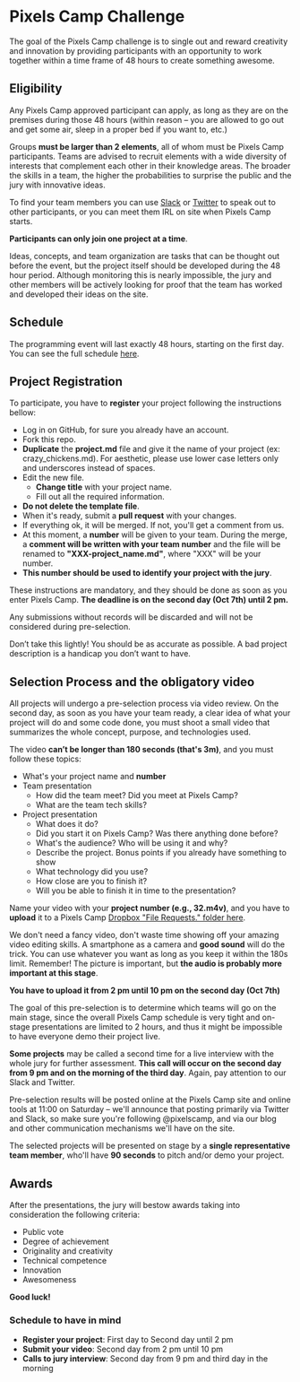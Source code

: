 # Pixels Camp Challenge

The goal of the Pixels Camp challenge is to single out and reward creativity and innovation by providing participants with an opportunity to work together within a time frame of 48 hours to create something awesome.

## Eligibility

Any Pixels Camp approved participant can apply, as long as they are on the premises during those 48 hours (within reason – you are allowed to go out and get some air, sleep in a proper bed if you want to, etc.)

Groups __must be larger than 2 elements__, all of whom must be Pixels Camp participants. Teams are advised to recruit elements with a wide diversity of interests that complement each other in their knowledge areas. The broader the skills in a team, the higher the probabilities to surprise the public and the jury with innovative ideas.

To find your team members you can use [Slack][2] or [Twitter][3] to speak out to other participants, or you can meet them IRL on site when Pixels Camp starts.

__Participants can only join one project at a time__.

Ideas, concepts, and team organization are tasks that can be thought out before the event, but the project itself should be developed during the 48 hour period. Although monitoring this is nearly impossible, the jury and other members will be actively looking for proof that the team has worked and developed their ideas on the site.

## Schedule

The programming event will last exactly 48 hours, starting on the first day. You can see the full schedule [here](https://pixels.camp/schedule/).

## Project Registration

To participate, you have to __register__ your project following the instructions bellow: 
 * Log in on GitHub, for sure you already have an account.
 * Fork this repo.
 * __Duplicate__ the __project.md__ file and give it the name of your project (ex: crazy_chickens.md). For aesthetic, please use lower case letters only and underscores instead of spaces.
 * Edit the new file.
   * __Change title__ with your project name.
   * Fill out all the required information.
 * __Do not delete the template file__.
 * When it's ready, submit a __pull request__ with your changes.
 * If everything ok, it will be merged. If not, you'll get a comment from us.
 * At this moment, a __number__ will be given to your team. During the merge, a __comment will be written with your team number__ and the file will be renamed to __"XXX-project_name.md"__, where "XXX" will be your number. 
 * __This number should be used to identify your project with the jury__. 

These instructions are mandatory, and they should be done as soon as you enter Pixels Camp. __The deadline is on the second day (Oct 7th) until 2 pm.__

Any submissions without records will be discarded and will not be considered during pre-selection.

Don’t take this lightly! You should be as accurate as possible. A bad project description is a handicap you don’t want to have.

## Selection Process and the obligatory video

All projects will undergo a pre-selection process via video review. On the second day, as soon as you have your team ready, a clear idea of what your project will do and some code done, you must shoot a small video that summarizes the whole concept, purpose, and technologies used.

The video __can’t be longer than 180 seconds (that's 3m)__, and you must follow these topics:

 * What's your project name and __number__
 * Team presentation 
    * How did the team meet? Did you meet at Pixels Camp? 
    * What are the team tech skills?
 * Project presentation 
    * What does it do? 
    * Did you start it on Pixels Camp? Was there anything done before? 
    * What's the audience? Who will be using it and why? 
    * Describe the project. Bonus points if you already have something to show
    * What technology did you use? 
    * How close are you to finish it? 
    * Will you be able to finish it in time to the presentation? 

Name your video with your __project number (e.g., 32.m4v)__, and you have to __upload__ it to a Pixels Camp [Dropbox "File Requests." folder here][1].

We don't need a fancy video, don't waste time showing off your amazing video editing skills. A smartphone as a camera and __good sound__ will do the trick. You can use whatever you want as long as you keep it within the 180s limit. Remember! The picture is important, but __the audio is probably more important at this stage__. 

__You have to upload it from 2 pm until 10 pm on the second day (Oct 7th)__

The goal of this pre-selection is to determine which teams will go on the main stage, since the overall Pixels Camp schedule is very tight and on-stage presentations are limited to 2 hours, and thus it might be impossible to have everyone demo their project live.

__Some projects__ may be called a second time for a live interview with the whole jury for further assessment. __This call will occur on the second day from 9 pm and on the morning of the third day__. Again, pay attention to our Slack and Twitter. 

Pre-selection results will be posted online at the Pixels Camp site and online tools at 11:00 on Saturday – we'll announce that posting primarily via Twitter and Slack, so make sure you're following @pixelscamp, and via our blog and other communication mechanisms we'll have on the site.

The selected projects will be presented on stage by a __single representative team member__, who'll have __90 seconds__ to pitch and/or demo your project.

## Awards

After the presentations, the jury will bestow awards taking into consideration the following criteria:

 * Public vote
 * Degree of achievement
 * Originality and creativity
 * Technical competence
 * Innovation
 * Awesomeness

__Good luck!__

### Schedule to have in mind 

 * __Register your project__:  First day to Second day until 2 pm 
 * __Submit your video__: Second day from 2 pm until 10 pm 
 * __Calls to jury interview__: Second day from 9 pm and third day in the morning 

[1]: https://dropbox.com/
[2]: https://github.com/PixelsCamp/docs/blob/master/SLACK.md
[3]: https://twitter.com/pixelscamp

